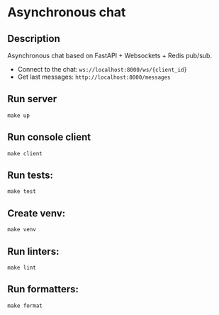 # Asynchronous chat

## Description

Asynchronous chat based on FastAPI + Websockets + Redis pub/sub.

- Connect to the chat: `ws://localhost:8000/ws/{client_id}`
- Get last messages: `http://localhost:8000/messages`


## Run server
    make up

## Run console client
    make client

## Run tests:
    make test

## Create venv:
    make venv

## Run linters:
    make lint

## Run formatters:
    make format
